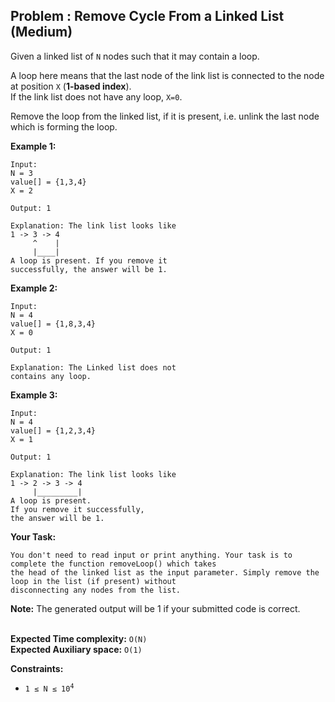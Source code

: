 ## Problem : Remove Cycle From a Linked List (Medium)

Given a linked list of ```N``` nodes such that it may contain a loop.

A loop here means that the last node of the link list is connected to the node at position ``X`` (**1-based index**).<br>
If the link list does not have any loop, ```X=0```.

Remove the loop from the linked list, if it is present, i.e. unlink the last node which is forming the loop.

**Example 1:**
```
Input:
N = 3
value[] = {1,3,4}
X = 2

Output: 1

Explanation: The link list looks like
1 -> 3 -> 4
     ^    |
     |____|    
A loop is present. If you remove it 
successfully, the answer will be 1. 
```

**Example 2:**
```
Input:
N = 4
value[] = {1,8,3,4}
X = 0

Output: 1

Explanation: The Linked list does not 
contains any loop. 
```

**Example 3:**
```
Input:
N = 4
value[] = {1,2,3,4}
X = 1

Output: 1

Explanation: The link list looks like 
1 -> 2 -> 3 -> 4
     |_________|
A loop is present. 
If you remove it successfully, 
the answer will be 1. 
```

**Your Task:**
```
You don't need to read input or print anything. Your task is to complete the function removeLoop() which takes 
the head of the linked list as the input parameter. Simply remove the loop in the list (if present) without 
disconnecting any nodes from the list.
```
**Note:** The generated output will be 1 if your submitted code is correct.<br><br>

**Expected Time complexity:** ```O(N)```<br>
**Expected Auxiliary space:** ```O(1)```

**Constraints:**
<ul>
<li><code>1 ≤ N ≤ 10<sup>4</sup></code></li>
</ul>
